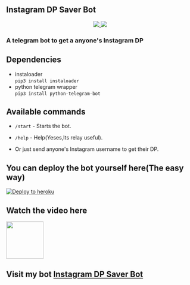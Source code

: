 ## Instagram DP Saver Bot


<p align="center">
  <a href="https://github.com/MRK-YT/Instagram_DP_Saver_Bot/stargazers">
    <img src="https://img.shields.io/github/stars/MRK-YT/Instagram_DP_Saver_Bot?style=social">

  </a>
  
  <a href="https://github.com/MRK-YT/Instagram_DP_Saver_Bot/fork">
    <img src="https://img.shields.io/github/forks/MRK-YT/Instagram_DP_Saver_Bot?label=Fork&style=social">

  </a>  
</p>

### A telegram bot to get a anyone's Instagram DP

## Dependencies

- instaloader\
  `pip3 install instaloader`
- python telegram wrapper\
  `pip3 install python-telegram-bot`

## Available commands

- `/start` - Starts the bot.

- `/help` - Help(Yeses,Its relay useful).

- Or just send anyone's Instagram username to get their DP.

## You can deploy the bot yourself here(The easy way)

[![Deploy to heroku](https://www.herokucdn.com/deploy/button.svg)](https://dashboard.heroku.com/new?template=https://github.com/Mkbotskvrrrrrr/Instagram_DP_Saver_Bot.git)

## Watch the video here

<a href = "https://youtu.be/6AlELqY_w6o"><img src="https://raw.githubusercontent.com/anishgowda21/SVG_for_README/main/youtube-minimal-icon-1.svg" width="100px"></a>

## Visit my bot [Instagram DP Saver Bot](https://telegram.dog/MT_insta_dp_saver_bot)
